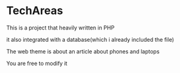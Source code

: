 # TechAreas

This is a project that heavily written in PHP 

it also integrated with a database(which i already included the file) 

The web theme is about an article about phones and laptops 


You are free to modify it
